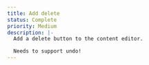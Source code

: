 ```yaml
---
title: Add delete
status: Complete
priority: Medium
description: |-
  Add a delete button to the content editor.

  Needs to support undo!
---
```

